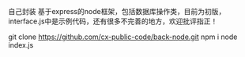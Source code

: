 自己封装 基于express的node框架，包括数据库操作类，目前为初版，interface.js中是示例代码，还有很多不完善的地方，欢迎批评指正！

git clone https://github.com/cx-public-code/back-node.git
npm i
node index.js